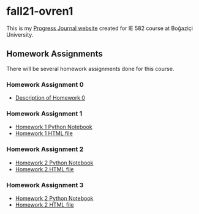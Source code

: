 # fall21-ovren1

This is my [Progress Journal website](https://bu-ie-582.github.io/fall21-ovren1/)  created for IE 582 course at Boğaziçi University. 


## Homework Assignments

There will be several homework assignments done for this course.

### Homework Assignment 0
* [Description of Homework 0](HW0test/IE582_Fall21_Homework_0.pdf)


### Homework Assignment 1
* [Homework 1 Python Notebook](HW1/HW1.ipynb)
* [Homework 1 HTML file](HW1/HW1.html)


### Homework Assignment 2
* [Homework 2 Python Notebook](HW2/IE-582-HW2.ipynb)
* [Homework 2 HTML file](HW2/IE-582-HW2.html)

### Homework Assignment 3
* [Homework 2 Python Notebook](HW3/IE582-HW3.ipynb)
* [Homework 2 HTML file](HW3/IE582-HW3.html)
